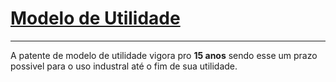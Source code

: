 # [Modelo de Utilidade](https://nite.ufop.br/modelos-de-utilidade)
---
A patente de modelo de utilidade vigora pro **15 anos** sendo esse um prazo possivel para o uso industral até o fim de sua utilidade.


